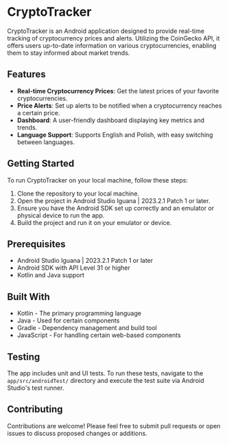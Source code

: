 # CryptoTracker

CryptoTracker is an Android application designed to provide real-time tracking of cryptocurrency prices and alerts. Utilizing the CoinGecko API, it offers users up-to-date information on various cryptocurrencies, enabling them to stay informed about market trends.

## Features

- **Real-time Cryptocurrency Prices**: Get the latest prices of your favorite cryptocurrencies.
- **Price Alerts**: Set up alerts to be notified when a cryptocurrency reaches a certain price.
- **Dashboard**: A user-friendly dashboard displaying key metrics and trends.
- **Language Support**: Supports English and Polish, with easy switching between languages.

## Getting Started

To run CryptoTracker on your local machine, follow these steps:

1. Clone the repository to your local machine.
2. Open the project in Android Studio Iguana | 2023.2.1 Patch 1 or later.
3. Ensure you have the Android SDK set up correctly and an emulator or physical device to run the app.
4. Build the project and run it on your emulator or device.

## Prerequisites

- Android Studio Iguana | 2023.2.1 Patch 1 or later
- Android SDK with API Level 31 or higher
- Kotlin and Java support

## Built With

- Kotlin - The primary programming language
- Java - Used for certain components
- Gradle - Dependency management and build tool
- JavaScript - For handling certain web-based components

## Testing

The app includes unit and UI tests. To run these tests, navigate to the `app/src/androidTest/` directory and execute the test suite via Android Studio's test runner.

## Contributing

Contributions are welcome! Please feel free to submit pull requests or open issues to discuss proposed changes or additions.
